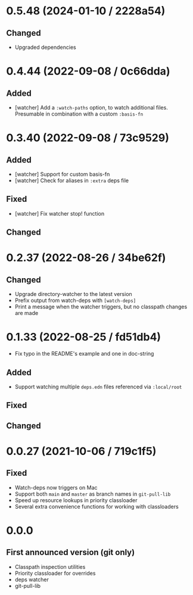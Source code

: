 # 0.5.48 (2024-01-10 / 2228a54)

## Changed

- Upgraded dependencies

# 0.4.44 (2022-09-08 / 0c66dda)

## Added

- [watcher] Add a `:watch-paths` option, to watch additional files. Presumable
  in combination with a custom `:basis-fn`

# 0.3.40 (2022-09-08 / 73c9529)

## Added

- [watcher] Support for custom basis-fn
- [watcher] Check for aliases in `:extra` deps file

## Fixed

- [watcher] Fix watcher stop! function

## Changed

# 0.2.37 (2022-08-26 / 34be62f)

## Changed

- Upgrade directory-watcher to the latest version
- Prefix output from watch-deps with `[watch-deps]`
- Print a message when the watcher triggers, but no classpath changes are made

# 0.1.33 (2022-08-25 / fd51db4)

- Fix typo in the README's example and one in doc-string

## Added

- Support watching multiple `deps.edn` files referenced via `:local/root`

## Fixed

## Changed

# 0.0.27 (2021-10-06 / 719c1f5)

## Fixed

- Watch-deps now triggers on Mac
- Support both `main` and `master` as branch names in `git-pull-lib`
- Speed up resource lookups in priority classloader
- Several extra convenience functions for working with classloaders

# 0.0.0

## First announced version (git only)

- Classpath inspection utilities
- Priority classloader for overrides
- deps watcher
- git-pull-lib